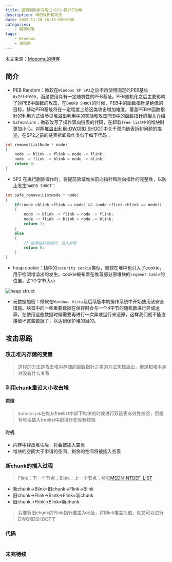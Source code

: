 ```yaml
---
title: 漏洞利用学习笔记-021-保护下的堆
description: 堆的保护和攻击
date: 2020-11-28 16:15:00+0800
categories:
    - 漏洞利用
tags:
    - Windows
    - 堆保护
---
```


本文来源：[Moeomu的博客](/zh-cn/posts/漏洞利用学习笔记-021-保护下的堆/)

## 简介

- PEB Random：微软在`Windows XP SP2`之后不再使用固定的PEB基址`0x7ffdf000`，而是使用具有一定随机性的PEB基址。PEB随机化之后主要影响了对PEB中函数的攻击，在`DWORD SHOOT`的时候，PEB中的函数指针是绝佳的目标，移动PEB基址将在一定程度上给这类攻击增加难度。覆盖PEB中函数指针的利用方式请参见[堆溢出利用](https://www.moeomu.com/posts/%E6%BC%8F%E6%B4%9E%E5%AD%A6%E4%B9%A0%E7%AC%94%E8%AE%B0-007-%E5%A0%86%E6%BA%A2%E5%87%BA%E7%9A%84%E5%88%A9%E7%94%A8/)中的实验和[攻击PEB中的函数指针](https://www.moeomu.com/posts/%E6%BC%8F%E6%B4%9E%E5%AD%A6%E4%B9%A0%E7%AC%94%E8%AE%B0-007-%E5%A0%86%E6%BA%A2%E5%87%BA%E7%9A%84%E5%88%A9%E7%94%A8/)的相关介绍
- `SafeUnlink`：微软改写了操作双向链表的代码，在卸载`free list`中的堆块时更加小心。对照[堆溢出利用-DWORD SHOOT](https://www.moeomu.com/posts/%E6%BC%8F%E6%B4%9E%E5%AD%A6%E4%B9%A0%E7%AC%94%E8%AE%B0-007-%E5%A0%86%E6%BA%A2%E5%87%BA%E7%9A%84%E5%88%A9%E7%94%A8/)中关于双向链表拆卸问题的描述，在SP2之前的链表拆卸操作类似于如下代码：

```cpp
int remove(ListNode * node)
{
    node -> blink -> flink = node -> flink;
    node -> flink -> blink = node -> blink;
    return 0;
}
```

- SP2 在进行删除操作时，将提前验证堆块前向指针和后向指针的完整性，以防止发生`DWORD SHOOT`：

```cpp
int safe_remove(ListNode * node)
{
    if((node->blink->flink == node) && (node->flink->blink == node))
    {
        node -> blink -> flink = node -> flink;
        node -> flink -> blink = node -> blink;
        return 1;
    }
    else
    {
        // 链表指针被破坏，进入异常
        return 0;
    }
}
```

- heap cookie：栈中的`security cookie`类似，微软在堆中也引入了cookie，用于检测堆溢出的发生。cookie被布置在堆首部分原堆块的`segment table`的位置，占1个字节大小

![heap struct](https://s3.ax1x.com/2020/11/28/DyrdgS.png)

- 元数据加密：微软在`Windows Vista`及后续版本的操作系统中开始使用该安全措施。块首中的一些重要数据在保存时会与一个4字节的随机数进行异或运算，在使用这些数据时候需要再进行一次异或运行来还原，这样我们就不能直接破坏这些数据了，以达到保护堆的目的。

## 攻击思路

### 攻击堆内存储的变量

> 这样的方法是攻击堆内存储的函数指针之类的方法实现溢出，但是和堆本身并没有什么关系

### 利用chunk重设大小攻击堆

#### 原理

> `SafeUnlink`在堆从freelist中卸下堆块的时候进行双链表有效性校验，但是将堆块插入freelist中的操作却没有校验

#### 时机

- 内存中释放堆块后，将会被插入空表
- 堆块的空间大于申请的空间，剩余的空间将被插入空表

### 新chunk的插入过程

> Flink：下一个节点；Blink：上一个节点；参见[MSDN-NTDEF-LIST](https://docs.microsoft.com/en-us/windows/win32/api/ntdef/ns-ntdef-list_entry)

- 新chunk->Blink=旧chunk->Flink->Blink
- 旧chunk->Flink->Blink->Flink=新chunk
- 旧chunk->Flink->Blink=新chunk

> 只要将旧chunk的Flink指针覆盖为地址，将Blink覆盖为值，就又可以进行DWORDSHOOT了

### 代码

```cpp

```

### 未完待续
